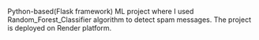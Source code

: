 Python-based(Flask framework) ML project where I used Random_Forest_Classifier algorithm to detect spam messages. The project is deployed on Render platform.
